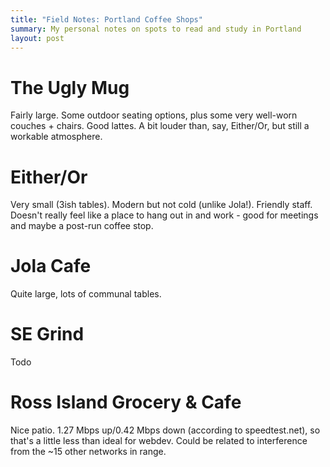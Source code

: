 ```yaml
---
title: "Field Notes: Portland Coffee Shops"
summary: My personal notes on spots to read and study in Portland
layout: post
---
```


# The Ugly Mug

Fairly large. Some outdoor seating options, plus some very well-worn couches + chairs. Good lattes. A bit louder than, say, Either/Or, but still a workable atmosphere.

# Either/Or

Very small (3ish tables). Modern but not cold (unlike Jola!). Friendly staff. Doesn't really feel like a place to hang out in and work - good for meetings and maybe a post-run coffee stop.

# Jola Cafe

Quite large, lots of communal tables.

# SE Grind

Todo

# Ross Island Grocery & Cafe

Nice patio. 1.27 Mbps up/0.42 Mbps down (according to speedtest.net), so that's a little less than ideal for webdev. Could be related to interference from the ~15 other networks in range.
